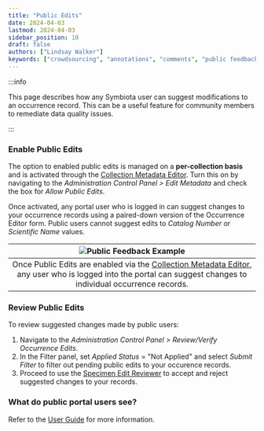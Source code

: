 ```yaml
---
title: "Public Edits"
date: 2024-04-03
lastmod: 2024-04-03
sidebar_position: 10
draft: false
authors: ["Lindsay Walker"]
keywords: ["crowdsourcing", "annotations", "comments", "public feedback"]
---
```


:::info

This page describes how any Symbiota user can suggest modifications to an occurrence record. This can be a useful feature for community members to remediate data quality issues.

:::

### Enable Public Edits

The option to enabled public edits is managed on a **per-collection basis** and is activated through the [Collection Metadata Editor](/Collection_Manager_Guide/editing_collection_metadata#collections-metadata). Turn this on by navigating to the _Administration Control Panel > Edit Metadata_ and check the box for _Allow Public Edits_.

Once activated, any portal user who is logged in can suggest changes to your occurrence records using a paired-down version of the Occurrence Editor form. Public users cannot suggest edits to _Catalog Number_ or _Scientific Name_ values.

|                                                                                                ![Public Feedback Example](/img/publicfeedback.png)                                                                                                |
| :-----------------------------------------------------------------------------------------------------------------------------------------------------------------------------------------------------------------------------------------------: |
| Once Public Edits are enabled via the [Collection Metadata Editor](/Collection_Manager_Guide/editing_collection_metadata#collections-metadata), any user who is logged into the portal can suggest changes to individual occurrence records. |

### Review Public Edits

To review suggested changes made by public users:

1. Navigate to the _Administration Control Panel > Review/Verify Occurrence Edits_.
2. In the Filter panel, set _Applied Status_ = "Not Applied" and select _Submit Filter_ to filter out pending public edits to your occurence records.
3. Proceed to use the [Specimen Edit Reviewer](/Collection_Manager_Guide/Crowdsourcing/reviewing_crowdsourcing) to accept and reject suggested changes to your records.

### What do public portal users see?

Refer to the [User Guide](/User_Guide/Providing_Feedback/suggesting_edits) for more information.
